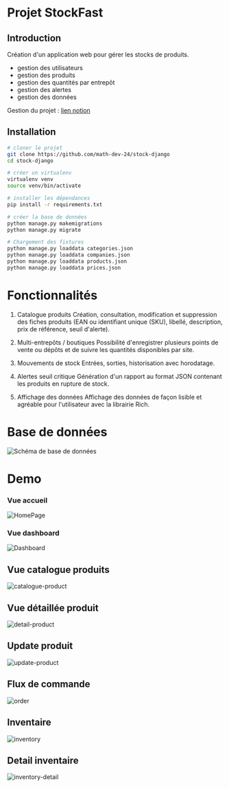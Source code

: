 # Projet StockFast

## Introduction

Création d'un application web pour gérer les stocks de produits.

- gestion des utilisateurs
- gestion des produits
- gestion des quantités par entrepôt
- gestion des alertes
- gestion des données

Gestion du projet : [lien notion](https://mathieu24dev.notion.site/Gestion-de-stock-x-Django-1e6c4218a91480dea221c17419013a28?pvs=4)

## Installation

```bash
# cloner le projet
git clone https://github.com/math-dev-24/stock-django
cd stock-django

# créer un virtualenv
virtualenv venv
source venv/bin/activate

# installer les dépendances
pip install -r requirements.txt

# créer la base de données
python manage.py makemigrations
python manage.py migrate

# Chargement des fixtures
python manage.py loaddata categories.json
python manage.py loaddata companies.json
python manage.py loaddata products.json
python manage.py loaddata prices.json
```

# Fonctionnalités
1. Catalogue produits
Création, consultation, modification et suppression des fiches produits (EAN ou identifiant unique (SKU), libellé, description, prix de référence, seuil d'alerte).

2. Multi-entrepôts / boutiques
Possibilité d'enregistrer plusieurs points de vente ou dépôts et de suivre les quantités disponibles par site.

3. Mouvements de stock
Entrées, sorties, historisation avec horodatage.

4. Alertes seuil critique
Génération d'un rapport au format JSON contenant les produits en rupture de stock.

5. Affichage des données
Affichage des données de façon lisible et agréable pour l'utilisateur avec la librairie Rich.

# Base de données
![Schéma de base de données](./demo/bdd.png)

# Demo 
### Vue accueil
![HomePage](./demo/home.png)

### Vue dashboard
![Dashboard](./demo/dashboard.png)

## Vue catalogue produits
![catalogue-product](./demo/list-product.png)

## Vue détaillée produit
![detail-product](./demo/detail-product.png)

## Update produit 
![update-product](./demo/update-product.png)

## Flux de commande
![order](./demo/flux.png)

## Inventaire
![inventory](./demo/inventory.png)

## Detail inventaire
![inventory-detail](./demo/detail-inventory.png)
